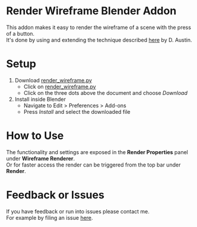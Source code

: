# Render Wireframe Blender Addon
This addon makes it easy to render the wireframe of a scene with the press of a button.  
It's done by using and extending the technique described [here](https://www.artstation.com/blogs/daustindoodles/GKpw/quick-and-easy-wireframe-renders-in-blender) by D. Austin.

# Setup
1. Download [render_wireframe.py](render_wireframe.py)  
    - Click on [render_wireframe.py](render_wireframe.py)  
    - Click on the three dots above the document and choose *Download*
2. Install inside Blender  
    - Navigate to Edit > Preferences > Add-ons  
    - Press *Install* and select the downloaded file

# How to Use
The functionality and settings are exposed in the **Render Properties** panel under **Wireframe Renderer**.  
Or for faster access the render can be triggered from the top bar under **Render**.  

# Feedback or Issues
If you have feedback or run into issues please contact me.  
For example by filing an issue [here](https://github.com/JonasWischeropp/blender_wireframe_renderer/issues).